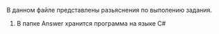 В данном файле представлены разьяснения по выполению задания.

1. В папке Answer хранится программа на языке C#